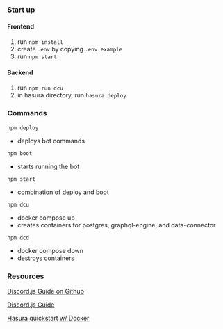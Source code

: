### Start up
#### Frontend
1. run `npm install`
2. create `.env` by copying `.env.example`
3. run `npm start`

#### Backend
1. run `npm run dcu`
2. in hasura directory, run `hasura deploy`

### Commands
`npm deploy`
- deploys bot commands

`npm boot`
- starts running the bot

`npm start`
- combination of deploy and boot

`npm dcu`
- docker compose up
- creates containers for postgres, graphql-engine, and data-connector

`npm dcd`
- docker compose down
- destroys containers


### Resources
[Discord.js Guide on Github](https://github.com/discordjs/guide/tree/main)

[Discord.js Guide](https://discordjs.guide/creating-your-bot/)

[Hasura quickstart w/ Docker](https://hasura.io/docs/latest/getting-started/docker-simple/#step-2-connect-a-database)
